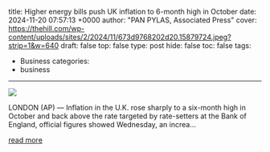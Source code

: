 title: Higher energy bills push UK inflation to 6-month high in October
date: 2024-11-20 07:57:13 +0000
author: "PAN PYLAS, Associated Press"
cover: https://thehill.com/wp-content/uploads/sites/2/2024/11/673d9768202d20.15879724.jpeg?strip=1&w=640
draft: false
top: false
type: post
hide: false
toc: false
tags:
  - Business
categories:
  - business
---

![](https://thehill.com/wp-content/uploads/sites/2/2024/11/673d9768202d20.15879724.jpeg?strip=1&w=640)

LONDON (AP) — Inflation in the U.K. rose sharply to a six-month high in October and back above the rate targeted by rate-setters at the Bank of England, official figures showed Wednesday, an increa…

[read more](https://thehill.com/homenews/ap/ap-business/ap-higher-energy-bills-push-uk-inflation-to-6-month-high-in-october/)

